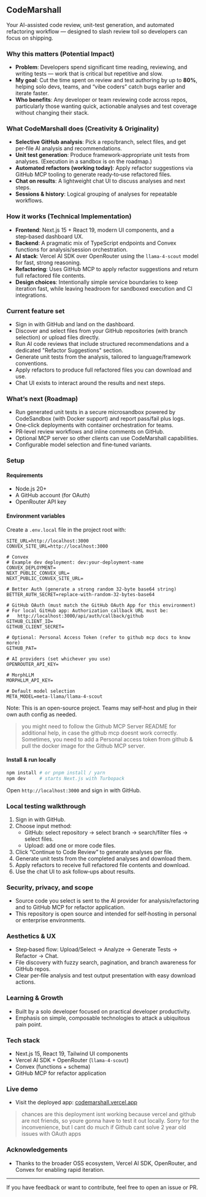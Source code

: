 ## CodeMarshall

Your AI-assisted code review, unit-test generation, and automated refactoring workflow — designed to slash review toil so developers can focus on shipping.



### Why this matters (Potential Impact)
- **Problem**: Developers spend significant time reading, reviewing, and writing tests — work that is critical but repetitive and slow.
- **My goal**: Cut the time spent on review and test authoring by up to **80%**, helping solo devs, teams, and “vibe coders” catch bugs earlier and iterate faster.
- **Who benefits**: Any developer or team reviewing code across repos, particularly those wanting quick, actionable analyses and test coverage without changing their stack.

### What CodeMarshall does (Creativity & Originality)
- **Selective GitHub analysis**: Pick a repo/branch, select files, and get per‑file AI analysis and recommendations.
- **Unit test generation**: Produce framework‑appropriate unit tests from analyses. (Execution in a sandbox is on the roadmap.)
- **Automated refactors (working today)**: Apply refactor suggestions via GitHub MCP tooling to generate ready‑to‑use refactored files.
- **Chat on results**: A lightweight chat UI to discuss analyses and next steps.
- **Sessions & history**: Logical grouping of analyses for repeatable workflows.

### How it works (Technical Implementation)
- **Frontend**: Next.js 15 + React 19, modern UI components, and a step‑based dashboard UX.
- **Backend**: A pragmatic mix of TypeScript endpoints and Convex functions for analysis/session orchestration.
- **AI stack**: Vercel AI SDK over OpenRouter using the `llama-4-scout` model for fast, strong reasoning.
- **Refactoring**: Uses GitHub MCP to apply refactor suggestions and return full refactored file contents.
- **Design choices**: Intentionally simple service boundaries to keep iteration fast, while leaving headroom for sandboxed execution and CI integrations.

### Current feature set
- Sign in with GitHub and land on the dashboard.
- Discover and select files from your GitHub repositories (with branch selection) or upload files directly.
- Run AI code reviews that include structured recommendations and a dedicated "Refactor Suggestions" section.
- Generate unit tests from the analysis, tailored to language/framework conventions.
- Apply refactors to produce full refactored files you can download and use.
- Chat UI exists to interact around the results and next steps.

### What’s next (Roadmap)
- Run generated unit tests in a secure microsandbox powered by CodeSandbox (with Docker support) and report pass/fail plus logs.
- One‑click deployments with container orchestration for teams.
- PR‑level review workflows and inline comments on GitHub.
- Optional MCP server so other clients can use CodeMarshall capabilities.
- Configurable model selection and fine‑tuned variants.

### Setup

#### Requirements
- Node.js 20+
- A GitHub account (for OAuth)
- OpenRouter API key

#### Environment variables
Create a `.env.local` file in the project root with:

```env
SITE_URL=http://localhost:3000
CONVEX_SITE_URL=http://localhost:3000

# Convex
# Example dev deployment: dev:your-deployment-name
CONVEX_DEPLOYMENT=
NEXT_PUBLIC_CONVEX_URL=
NEXT_PUBLIC_CONVEX_SITE_URL=

# Better Auth (generate a strong random 32-byte base64 string)
BETTER_AUTH_SECRET=replace-with-random-32-bytes-base64

# GitHub OAuth (must match the GitHub OAuth App for this environment)
# For local GitHub app: Authorization callback URL must be:
#   http://localhost:3000/api/auth/callback/github
GITHUB_CLIENT_ID=
GITHUB_CLIENT_SECRET=

# Optional: Personal Access Token (refer to github mcp docs to know more)
GITHUB_PAT=

# AI providers (set whichever you use)
OPENROUTER_API_KEY=

# MorphLLM
MORPHLLM_API_KEY=

# Default model selection
META_MODEL=meta-llama/llama-4-scout
```


Note: This is an open-source project. Teams may self‑host and plug in their own auth config as needed.

> you might need to follow the Github MCP Server README for additional help, in case the github mcp doesnt work correctly. Sometimes, you need to add a Personal access token from github & pull the docker image for the Github MCP server. 
#### Install & run locally
```bash
npm install # or pnpm install / yarn
npm dev     # starts Next.js with Turbopack
```

Open `http://localhost:3000` and sign in with GitHub.

### Local testing walkthrough
1. Sign in with GitHub.
2. Choose input method:
   - GitHub: select repository → select branch → search/filter files → select files.
   - Upload: add one or more code files.
3. Click “Continue to Code Review” to generate analyses per file.
4. Generate unit tests from the completed analyses and download them.
5. Apply refactors to receive full refactored file contents and download.
6. Use the chat UI to ask follow‑ups about results.

### Security, privacy, and scope
- Source code you select is sent to the AI provider for analysis/refactoring and to GitHub MCP for refactor application.
- This repository is open source and intended for self‑hosting in personal or enterprise environments.

### Aesthetics & UX
- Step‑based flow: Upload/Select → Analyze → Generate Tests → Refactor → Chat.
- File discovery with fuzzy search, pagination, and branch awareness for GitHub repos.
- Clear per‑file analysis and test output presentation with easy download actions.

### Learning & Growth
- Built by a solo developer focused on practical developer productivity.
- Emphasis on simple, composable technologies to attack a ubiquitous pain point.

### Tech stack
- Next.js 15, React 19, Tailwind UI components
- Vercel AI SDK + OpenRouter (`llama-4-scout`)
- Convex (functions + schema)
- GitHub MCP for refactor application

### Live demo
- Visit the deployed app: [codemarshall.vercel.app](https://codemarshall.vercel.app)

> chances are this deployment isnt working because vercel and github are not friends, so youre gonna have to test it out locally. Sorry for the inconvenience, but I cant do much if Github cant solve 2 year old issues with OAuth apps  
### Acknowledgements
- Thanks to the broader OSS ecosystem, Vercel AI SDK, OpenRouter, and Convex for enabling rapid iteration.

---

If you have feedback or want to contribute, feel free to open an issue or PR.

